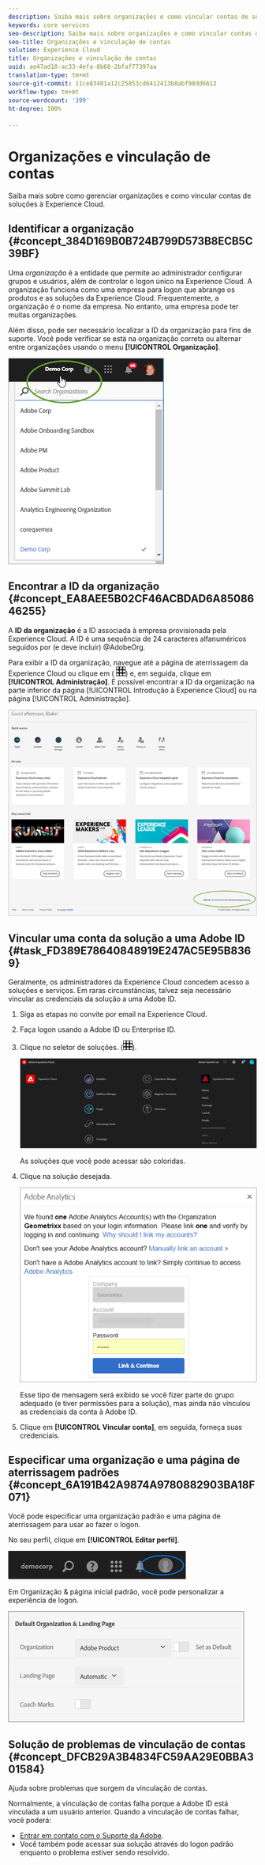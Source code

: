 ```yaml
---
description: Saiba mais sobre organizações e como vincular contas de soluções à Experience Cloud.
keywords: core services
seo-description: Saiba mais sobre organizações e como vincular contas de soluções à Experience Cloud.
seo-title: Organizações e vinculação de contas
solution: Experience Cloud
title: Organizações e vinculação de contas
uuid: ae47ad18-ac33-4efa-8b68-2bfaf77397aa
translation-type: tm+mt
source-git-commit: 11ce83401a12c25853cd6412413b8abf98dd6612
workflow-type: tm+mt
source-wordcount: '399'
ht-degree: 100%

---
```



# Organizações e vinculação de contas

Saiba mais sobre como gerenciar organizações e como vincular contas de soluções à Experience Cloud.

## Identificar a organização {#concept_384D169B0B724B799D573B8ECB5C39BF}

Uma *organização* é a entidade que permite ao administrador configurar grupos e usuários, além de controlar o logon único na Experience Cloud. A organização funciona como uma empresa para logon que abrange os produtos e as soluções da Experience Cloud. Frequentemente, a organização é o nome da empresa. No entanto, uma empresa pode ter muitas organizações.

Além disso, pode ser necessário localizar a ID da organização para fins de suporte. Você pode verificar se está na organização correta ou alternar entre organizações usando o menu **[!UICONTROL Organização]**.

![Resultado da etapa](assets/organization-switch.png)

## Encontrar a ID da organização {#concept_EA8AEE5B02CF46ACBDAD6A8508646255}

A **ID da organização** é a ID associada à empresa provisionada pela Experience Cloud. A ID é uma sequência de 24 caracteres alfanuméricos seguidos por (e deve incluir) @AdobeOrg.

Para exibir a ID da organização, navegue até a página de aterrissagem da Experience Cloud ou clique em ( ![](assets/menu-icon.png)) e, em seguida, clique em **[!UICONTROL Administração]**. É possível encontrar a ID da organização na parte inferior da página [!UICONTROL Introdução à Experience Cloud] ou na página [!UICONTROL Administração].

![](assets/administration-page.png)

## Vincular uma conta da solução a uma Adobe ID {#task_FD389E78640848919E247AC5E95B8369}

Geralmente, os administradores da Experience Cloud concedem acesso a soluções e serviços. Em raras circunstâncias, talvez seja necessário vincular as credenciais da solução a uma Adobe ID.

1. Siga as etapas no convite por email na Experience Cloud.
1. Faça logon usando a Adobe ID ou Enterprise ID.
1. Clique no seletor de soluções. (![](assets/menu-icon.png)).

   ![](assets/solutions-active.png)

   As soluções que você pode acessar são coloridas.
1. Clique na solução desejada.

   ![](assets/analytics-link-accounts.png)

   Esse tipo de mensagem será exibido se você fizer parte do grupo adequado (e tiver permissões para a solução), mas ainda não vinculou as credenciais da conta à Adobe ID.
1. Clique em **[!UICONTROL Vincular conta]**, em seguida, forneça suas credenciais.

## Especificar uma organização e uma página de aterrissagem padrões {#concept_6A191B42A9874A9780882903BA18F071}

Você pode especificar uma organização padrão e uma página de aterrissagem para usar ao fazer o logon.

No seu perfil, clique em **[!UICONTROL Editar perfil]**.

![](assets/edit-profile.png)

Em Organização &amp; página inicial padrão, você pode personalizar a experiência de logon.

![](assets/default-organization.png)

## Solução de problemas de vinculação de contas {#concept_DFCB29A3B4834FC59AA29E0BBA301584}

Ajuda sobre problemas que surgem da vinculação de contas.

Normalmente, a vinculação de contas falha porque a Adobe ID está vinculada a um usuário anterior. Quando a vinculação de contas falhar, você poderá:

* [Entrar em contato com o Suporte da Adobe](https://helpx.adobe.com/br/marketing-cloud/contact-support.html).
* Você também pode acessar sua solução através do logon padrão enquanto o problema estiver sendo resolvido.
